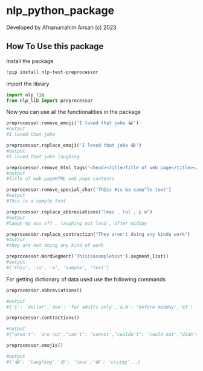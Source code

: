 # nlp_python_package

Developed by Afnanurrahim Ansari (c) 2023

## How To Use this package

Install the package

```python
!pip install nlp-text-preprocessor
```

import the library

```python
import nlp_lib
from nlp_lib import preprocessor
```

Now you can use all the functionalities in the package

```python
preprocessor.remove_emoji('I loved that joke 😂')
#output
#I loved that joke 

preprocessor.replace_emoji('I loved that joke 😂')
#output
#I loved that joke laughing

preprocessor.remove_html_tags('<head><title>Title of web page</title></head><body>HTML web page contents </body>')
#output
#Title of web pageHTML web page contents 

preprocessor.remove_special_char('Th@is #is &a samp^le text')
#output
#This is a sample text

preprocessor.replace_abbreviations("lmao , lol , p.m")
#output
#laugh my ass off , laughing out loud , after midday

preprocessor.replace_contraction("They aren't doing any kinda work")
#output
#they are not doing any kind of work

preprocessor.WordSegment('Thisisasampletext').segment_list()
#output
#['this', 'is', 'a', 'sample', 'text']

```

For getting dictionary of data used use the following commands
```python
preprocessor.abbreviations()

#output
#{'$': 'dollar','4ao': 'for adults only','a.m': 'before midday','a3': 'anytime anywhere anyplace','acct': 'account',...}

preprocessor.contractions()

#output
#{"aren't": 'are not',"can't": 'cannot',"couldn't": 'could not',"didn't": 'did not',...}

preprocessor.emojis()

#output
#{'😂': 'laughing','😍': 'love','😭': 'crying'...}

```

